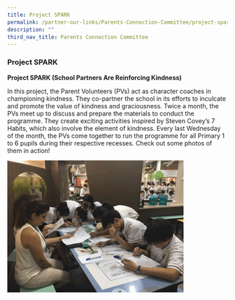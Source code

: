 ```yaml
---
title: Project SPARK
permalink: /partner-our-links/Parents-Connection-Committee/project-spark/
description: ""
third_nav_title: Parents Connection Committee
---
```

### Project SPARK

**Project SPARK (School Partners Are Reinforcing Kindness)**

In this project, the Parent Volunteers (PVs) act as character coaches in championing kindness. They co-partner the school in its efforts to inculcate and promote the value of kindness and graciousness. Twice a month, the PVs meet up to discuss and prepare the materials to conduct the programme. They create exciting activities inspired by Steven Covey’s 7 Habits, which also involve the element of kindness. Every last Wednesday of the month, the PVs come together to run the programme for all Primary 1 to 6 pupils during their respective recesses. Check out some photos of them in action!

<img src="/images/projectSPARK.gif" 
     style="width:80%">